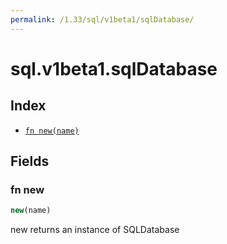 ```yaml
---
permalink: /1.33/sql/v1beta1/sqlDatabase/
---
```


# sql.v1beta1.sqlDatabase



## Index

* [`fn new(name)`](#fn-new)

## Fields

### fn new

```ts
new(name)
```

new returns an instance of SQLDatabase
